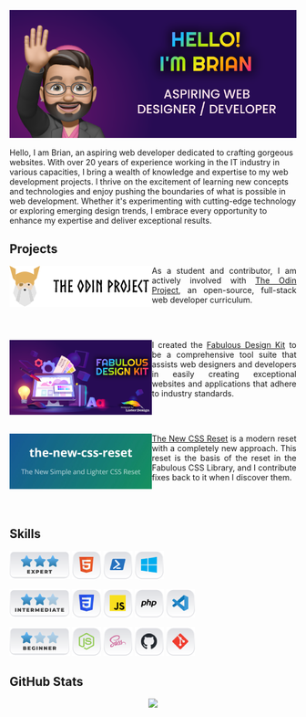 ![Hi I'm Brian](./assets/images/banner.png) 

Hello, I am Brian, an aspiring web developer dedicated to crafting gorgeous websites. With over 20 years of experience working in the IT industry in various capacities, I bring a wealth of knowledge and expertise to my web development projects. I thrive on the excitement of learning new concepts and technologies and enjoy pushing the boundaries of what is possible in web development. Whether it's experimenting with cutting-edge technology or exploring emerging design trends, I embrace every opportunity to enhance my expertise and deliver exceptional results.

## Projects

<a href="https://theodinproject.com">
<picture>
  <source media="(prefers-color-scheme: dark)" srcset="./assets/images/logos/odin-dark.png">
  <img align="left" alt="The Odin Project Logo" src="./assets/images/logos/odin-light.png">
</picture>
</a>

<p align="justify">As a student and contributor, I am actively involved with <a href="https://theodinproject.com">The Odin Project</a>, an open-source, full-stack web developer curriculum.</p>

<br clear="left"/>
<br>

<a href="https://lister.design/#fabulous"><img align="left" alt="Fabulous Design Kit" src="./assets/images/logos/fab.png"></a>

<p align="justify">I created the <a href="https://lister.design/#fabulous">Fabulous Design Kit</a> to be a comprehensive tool suite that assists web designers and developers in easily creating exceptional websites and applications that adhere to industry standards.</p>

<br clear="left"/>
<br>

<a href="https://elad2412.github.io/the-new-css-reset"><img align="left" alt="The New CSS Reset" src="./assets/images/logos/tncr.png"></a>

<p align="justify"><a href="https://elad2412.github.io/the-new-css-reset">The New CSS Reset</a> is a modern reset with a completely new approach. This reset is the basis of the reset in the Fabulous CSS Library, and I contribute fixes back to it when I discover them.</p>

<br clear="left"/>
<br>

## Skills

![Expert](./assets/images/skills/expert.png)
[![HTML](./assets/images/skills/html.png)](https://developer.mozilla.org/en-US/docs/Web/HTML)
[![PowerShell](./assets/images/skills/ps.png)](https://learn.microsoft.com/en-us/powershell)
[![Windows Administration and Deployment](./assets/images/skills/win.png)](https://learn.microsoft.com/en-us/mem/configmgr/mdt)

![Intermediate](./assets/images/skills/intermediate.png)
[![CSS](./assets/images/skills/css.png)](https://developer.mozilla.org/en-US/docs/Web/CSS)
[![JS](./assets/images/skills/js.png)](https://developer.mozilla.org/en-US/docs/Web/JavaScript)
[![php](./assets/images/skills/php.png)](https://www.php.net)
[![VS Code](./assets/images/skills/vsc.png)](https://code.visualstudio.com)

![Beginner](./assets/images/skills/beginner.png)
[![Node.js](./assets/images/skills/node.png)](https://nodejs.org)
[![Sass](./assets/images/skills/sass.png)](https://sass-lang.com)
[![GitHub](./assets/images/skills/github.png)](https://github.com)
[![git](./assets/images/skills/git.png)](https://git-scm.com)

## GitHub Stats

<div align="center">
  <img src="https://myreadme.vercel.app/api/embed/fabulousgk?panels=userstatistics,toprepositories,toplanguages">
</div>

